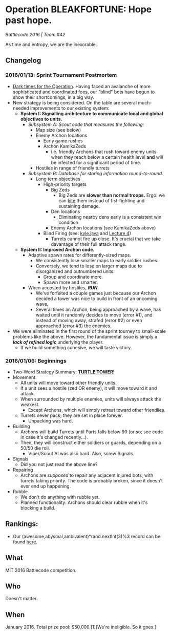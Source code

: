 # Operation BLEAKFORTUNE: Hope past hope.
*Battlecode 2016 | Team #42*

As time and entropy, we are the inexorable.

## Changelog
### 2016/01/13: Sprint Tournament Postmortem
  * [Dark times for the Operation](https://www.youtube.com/watch?v=19rv-48qERA). Having faced an avalanche of more sophisticated and coordinated foes, our "blind" bots have begun to show their shortcomings, in a big way.
  * New strategy is being considered. On the table are several much-needed improvements to our existing system:
    * **System I: Signalling architecture to communicate local and global objectives to units.**
      * *Subsystem A: Scout code that measures the following:*
        * Map size (see below)
        * Enemy Archon locations
          * Early game rushes
          * Archon KamikaZeds
            * i.e. friendly Archons that rush toward enemy units when they reach below a certain health level **and** will be infected for a significant period of time.
        * Hostiles in range of friendly turrets
      * *Subsystem B: Database for storing information round-to-round.*
        * Long term objectives
          * High-priority targets 
            * Big Zeds
              * Big Zeds are **slower than normal troops.** Ergo: we can [kite](http://lmgtfy.com/q?=kiting+moba) them instead of fist-fighting and sustaining damage.
            * Den locations
              * Eliminating nearby dens early is a consistent win condition
            * Enemy Archon locations (see KamikaZeds above)
          * Blind Firing (see: [kyle.java](http://s3.amazonaws.com/battlecode-releases-2016/lectures/kyle.zip) and [Lecture 4](http://www.battlecode.org/contestants/lectures/))
            * Turrets cannot fire up close. It's crucial that we take davantage of their full attack range.
    * **System II: Improved Archon code.**
      * Adaptive spawn rates for differently-sized maps.
        * We consistently lose smaller maps to early soldier rushes.
        * Conversely, we tend to lose on larger maps due to disorganized and outnumbered units.
          * Group and coordinate more.
          * Spawn more and smarter.
      * When accosted by hostiles, ***RUN.***
        * We've forfeited a couple games just because our Archon decided a tower was nice to build in front of an oncoming wave.
        * Several times an Archon, being approached by a wave, has waited until it randomly decides to move (error #1), and instead of moving away, strafed (error #2) or even approached (error #3) the enemies.
  * We were eliminated in the first round of the sprint tourney to small-scale problems like the above. However, the fundamental issue is simply a ***lack of refined logic*** underlying the player. 
    * If we build something cohesive, we will taste victory.

### 2016/01/06: Beginnings
* Two-Word Strategy Summary: **[TURTLE TOWER!](https://www.youtube.com/watch?v=P96Ne_CkFuQ)**
* Movement
  * All units will move toward other friendly units.
  * If a unit sees a hostile (zed OR enemy), it will move toward it and attack.
  * When surrounded by multiple enemies, units will always attack the weakest.
    * Except Archons, which will simply retreat toward other friendlies.
  * Turrets never pack; they are set in place forever.
    * Unpacking was hard.
* Building
  * Archons will build Turrets until Parts falls below 90 (or so; see code in case it's changed recently...).
  * Then, they will construct either soldiers or guards, depending on a 50/50 die roll.
    * Viper/Scout AI was also hard. Also, screw Signals. 
* Signals
  * Did you not just read the above line?
* Repairing
  * Archons are _supposed_ to repair any adjacent injured bots, with turrets taking priority. The code is probably broken, since it doesn't ever end up happening.
* Rubble
  * We don't do anything with rubble yet.
  * Planned functionality: Archons should clear rubble when it's blocking a build.

## Rankings:
* Our (awesome,abysmal,ambivalent)*rand.nextInt(3)%3 record can be found [here](http://www.battlecode.org/scrimmage/).

## What 

MIT 2016 Battlecode competition.

## Who

Doesn't matter.

## When

January 2016. Total prize pool: $50,000.[1][We're ineligible. So it goes.]